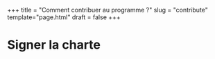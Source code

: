 +++
title = "Comment contribuer au programme ?"
slug = "contribute"
template="page.html"
draft = false
+++

# Signer la charte